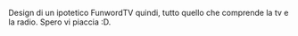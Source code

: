 Design di un ipotetico FunwordTV quindi, tutto quello che comprende la tv e la radio. Spero vi piaccia :D.
